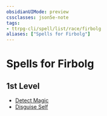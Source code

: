 ```yaml
---
obsidianUIMode: preview
cssclasses: json5e-note
tags:
- ttrpg-cli/spell/list/race/firbolg
aliases: ["Spells for Firbolg"]
---
```

# Spells for Firbolg

## 1st Level

- [Detect Magic](3-Mechanics/CLI/spells/detect-magic.md "PHB") 
- [Disguise Self](3-Mechanics/CLI/spells/disguise-self.md "PHB")